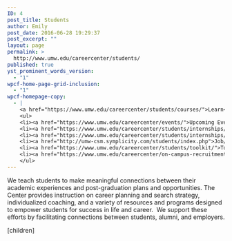 ```yaml
---
ID: 4
post_title: Students
author: Emily
post_date: 2016-06-28 19:29:37
post_excerpt: ""
layout: page
permalink: >
  http://www.umw.edu/careercenter/students/
published: true
yst_prominent_words_version:
  - "1"
wpcf-home-page-grid-inclusion:
  - "1"
wpcf-homepage-copy:
  - |
    <a href="https://www.umw.edu/careercenter/students/courses/">Learn</a> to make meaningful connections between your academic experiences and post-graduation plans and opportunties.
    <ul>
    <li><a href="https://www.umw.edu/careercenter/events/">Upcoming Events</a></li>
    <li><a href="https://www.umw.edu/careercenter/students/internships/">Internships</a> - getting started</li>
    <li><a href="https://www.umw.edu/careercenter/students/internships/2017-internship-grants/">Internship Grants</a></li>
    <li><a href="http://umw-csm.symplicity.com/students/index.php">Job/Internship Database</a> (Employ-An-Eagle)</li>
    <li><a href="https://www.umw.edu/careercenter/students/toolkit/">Toolkit</a></li>
    <li><a href="https://www.umw.edu/careercenter/on-campus-recruitment/">On-Campus Recruitment </a></li>
    </ul>
---
```

We teach students to make meaningful connections between their academic experiences and post-graduation plans and opportunities. The Center provides instruction on career planning and search strategy, individualized coaching, and a variety of resources and programs designed to empower students for success in life and career.  We support these efforts by facilitating connections between students, alumni, and employers.

[children]